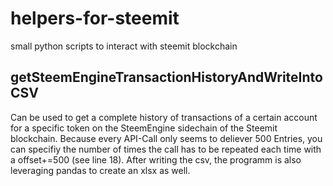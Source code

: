 # helpers-for-steemit
small python scripts to interact with steemit blockchain


## getSteemEngineTransactionHistoryAndWriteIntoCSV 
Can be used to get a complete history of transactions of a certain account for a specific token on the SteemEngine sidechain of the 
Steemit blockchain. Because every API-Call only seems to deliever 500 Entries, you can specifiy the number of times the call has to be 
repeated each time with a offset+=500 (see line 18). After writing the csv, the programm is also leveraging pandas to create an xlsx as
well.
